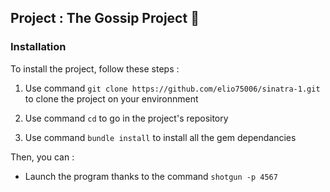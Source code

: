 ## Project : The Gossip Project :rocket:


### Installation

To install the project, follow these steps :

1. Use command `git clone https://github.com/elio75006/sinatra-1.git` to clone the project on your environnment

2. Use command `cd` to go in the project's repository

3. Use command `bundle install` to install all the gem dependancies


Then, you can :
- Launch the program thanks to the command `shotgun -p 4567`

